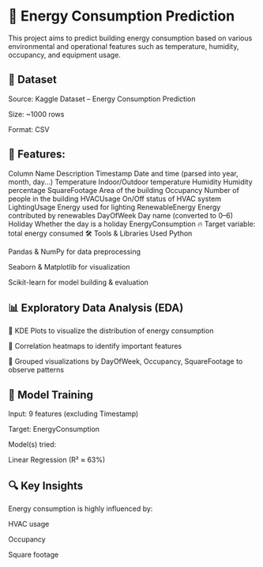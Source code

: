 # 🔋 Energy Consumption Prediction
This project aims to predict building energy consumption based on various environmental and operational features such as temperature, humidity, occupancy, and equipment usage.

## 📁 Dataset
Source: Kaggle Dataset – Energy Consumption Prediction

Size: ~1000 rows

Format: CSV

## 📌 Features:
Column Name	Description
Timestamp	Date and time (parsed into year, month, day...)
Temperature	Indoor/Outdoor temperature
Humidity	Humidity percentage
SquareFootage	Area of the building
Occupancy	Number of people in the building
HVACUsage	On/Off status of HVAC system
LightingUsage	Energy used for lighting
RenewableEnergy	Energy contributed by renewables
DayOfWeek	Day name (converted to 0–6)
Holiday	Whether the day is a holiday
EnergyConsumption	🔥 Target variable: total energy consumed
🛠️ Tools & Libraries Used
Python

Pandas & NumPy for data preprocessing

Seaborn & Matplotlib for visualization

Scikit-learn for model building & evaluation

## 📊 Exploratory Data Analysis (EDA)
🔹 KDE Plots to visualize the distribution of energy consumption

🔹 Correlation heatmaps to identify important features

🔹 Grouped visualizations by DayOfWeek, Occupancy, SquareFootage to observe patterns

## 🧠 Model Training
Input: 9 features (excluding Timestamp)

Target: EnergyConsumption

Model(s) tried:

Linear Regression (R² ≈ 63%)


## 🔍 Key Insights
Energy consumption is highly influenced by:

HVAC usage

Occupancy

Square footage

